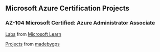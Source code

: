 ## Microsoft Azure Certification Projects

### AZ-104 Microsoft Certified: Azure Administrator Associate

[Labs](az-104/ms-labs/) from [Microsoft Learn](https://microsoftlearning.github.io/AZ-104-MicrosoftAzureAdministrator/)

[Projects](az-104/madebygps-projects) from [madebygps](https://github.com/madebygps/projects/tree/main/az-104)
